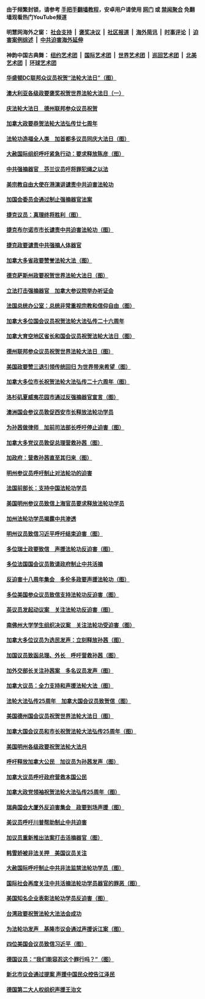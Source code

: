 #### 由于频繁封锁，请参考 [手把手翻墙教程](https://github.com/gfw-breaker/guides/wiki/)，安卓用户请使用 [网门](https://github.com/gfw-breaker/bn-android/blob/master/ogate.md?t=05261539) 或 [禁闻聚合](https://github.com/gfw-breaker/bn-android) 免翻墙观看热门YouTube频道 

#### 明慧网海外之窗：&nbsp;[社会支持](140.md?t=05261539) &nbsp;|&nbsp; [褒奖决议](282.md?t=05261539) &nbsp;|&nbsp; [社区报道](91.md?t=05261539) &nbsp;|&nbsp; [海外简讯](245.md?t=05261539) &nbsp;|&nbsp; [时事评论](251.md?t=05261539) &nbsp;|&nbsp; [迫害案例综述](328.md?t=05261539) &nbsp;|&nbsp; [中共迫害海外延伸](236.md?t=05261539) 

#### 神韵中国古典舞：&nbsp;[纽约艺术团](nf4778.md?t=05261539) &nbsp;|&nbsp; [国际艺术团](nf4780.md?t=05261539) &nbsp;|&nbsp; [世界艺术团](nf5951.md?t=05261539) &nbsp;|&nbsp; [巡回艺术团](nf4779.md?t=05261539) &nbsp;|&nbsp; [北美艺术团](nf1148019.md?t=05261539) &nbsp;|&nbsp; [环球艺术团](nf1299941.md?t=05261539)  

#### [华盛顿DC联邦众议员祝贺“法轮大法日”（图）](../pages/140/387526.md?t=05261539) 

#### [澳大利亚各级政要褒奖祝贺世界法轮大法日（一）](../pages/140/387373.md?t=05261539) 

#### [庆法轮大法日　德州联邦参众议员祝贺](../pages/140/387359.md?t=05261539) 

#### [加拿大政要恭贺法轮大法弘传廿七周年](../pages/140/387296.md?t=05261539) 

#### [法轮功造福全人类　加首都多议员同庆大法日（图）](../pages/140/386620.md?t=05261539) 

#### [大赦国际组织呼吁紧急行动：要求释放陈彦（图）](../pages/140/385842.md?t=05261539) 

#### [中共强摘器官　芬兰议员吁将罪犯绳之以法](../pages/140/384647.md?t=05261539) 

#### [美宗教自由大使在港演讲谴责中共迫害法轮功](../pages/140/383666.md?t=05261539) 

#### [加国会委员会通过制止强摘器官法案](../pages/140/383384.md?t=05261539) 

#### [捷克议员：真理终将胜利（图）](../pages/140/375164.md?t=05261539) 

#### [捷克布尔诺市市长谴责中共迫害法轮功（图）](../pages/140/372488.md?t=05261539) 

#### [捷克政要谴责中共强摘人体器官](../pages/140/372064.md?t=05261539) 

#### [加拿大多省政要赞誉法轮大法（图）](../pages/140/368182.md?t=05261539) 

#### [德克萨斯州政要祝贺世界法轮大法日（图）](../pages/140/368168.md?t=05261539) 

#### [立法打击强摘器官　加拿大参议院举办听证会](../pages/140/368073.md?t=05261539) 

#### [法国总统办公室：总统非常重视宗教和信仰自由（图）](../pages/140/366732.md?t=05261539) 

#### [加拿大多位国会议员祝贺法轮大法弘传二十六周年](../pages/140/366197.md?t=05261539) 

#### [加拿大育空地区省长和国会议员祝贺法轮大法日（图）](../pages/140/366153.md?t=05261539) 

#### [德州联邦参众议员祝贺世界法轮大法日（图）](../pages/140/366155.md?t=05261539) 

#### [美国政要赞三退引领传统回归  为世界带来希望（图）](../pages/140/366061.md?t=05261539) 

#### [加拿大多位市长祝贺法轮大法弘传二十六周年（图）](../pages/140/365662.md?t=05261539) 

#### [洛杉矶夏威夷花园市通过反强摘器官宣言（图）](../pages/140/363015.md?t=05261539) 

#### [澳洲国会参议员敦促西安市长释放法轮功学员](../pages/140/359317.md?t=05261539) 

#### [为孙茜做律师　加前司法部长呼吁停止迫害（图）](../pages/140/357409.md?t=05261539) 

#### [加拿大多党议员敦促总理营救孙茜（图）](../pages/140/356609.md?t=05261539) 

#### [加政府：营救孙茜直至其归来（图）](../pages/140/356085.md?t=05261539) 

#### [明州参议员呼吁制止对法轮功的迫害](../pages/140/355782.md?t=05261539) 

#### [法国前部长：支持中国法轮功学员](../pages/140/355533.md?t=05261539) 

#### [美国明州参议员致信上海官员要求释放法轮功学员](../pages/140/353946.md?t=05261539) 

#### [加州法轮功学员揭露中共渗透](../pages/140/353810.md?t=05261539) 

#### [明州议员致信习近平呼吁结束迫害（图）](../pages/140/352022.md?t=05261539) 

#### [多位瑞士政要致信　声援法轮功反迫害（图）](../pages/140/351582.md?t=05261539) 

#### [多位法国国会议员敦请政府制止中共活摘](../pages/140/351586.md?t=05261539) 

#### [反迫害十八周年集会　多伦多政要声援法轮功（图）](../pages/140/351530.md?t=05261539) 

#### [多位美国参众议员致信支持法轮功反迫害（图）](../pages/140/351535.md?t=05261539) 

#### [英议员发起动议案　关注法轮功反迫害（图）](../pages/140/351176.md?t=05261539) 

#### [南佛州大学学生组织决议案　关注法轮功受迫害（图）](../pages/140/350856.md?t=05261539) 

#### [加拿大多位议员为选民发声：立刻释放孙茜（图）](../pages/140/350197.md?t=05261539) 

#### [加国议员致函总理、外长　呼吁营救孙茜（图）](../pages/140/349940.md?t=05261539) 

#### [加外交部长关注孙茜案　多名议员发声（图）](../pages/140/348619.md?t=05261539) 

#### [加拿大议员：全力支持和声援法轮大法（图）](../pages/140/348617.md?t=05261539) 

#### [法轮大法弘传25周年　加拿大国会议员致贺信（图）](../pages/140/348526.md?t=05261539) 

#### [美国德州国会议员祝贺世界法轮大法日（图）](../pages/140/348211.md?t=05261539) 

#### [加拿大国会议员和市长祝贺法轮大法弘传25周年（图）](../pages/140/347896.md?t=05261539) 

#### [美国明州各级政要祝贺法轮大法月](../pages/140/347662.md?t=05261539) 

#### [呼吁释放加拿大公民　加议员为孙茜发声（图）](../pages/140/347645.md?t=05261539) 

#### [加拿大议员呼吁政府营救本国公民](../pages/140/346803.md?t=05261539) 

#### [加拿大政党领袖祝贺法轮大法弘传25周年（图）](../pages/140/346798.md?t=05261539) 

#### [瑞典国会大厦外反迫害集会　政要到场声援（图）](../pages/140/346802.md?t=05261539) 

#### [美议员呼吁川普帮助制止中共迫害](../pages/140/345583.md?t=05261539) 

#### [加议员重新推出法案打击活摘器官（图）](../pages/140/345324.md?t=05261539) 

#### [韩雪娇被非法关押　美国议员关注](../pages/140/344391.md?t=05261539) 

#### [大赦国际呼吁制止中共非法监禁法轮功学员（图）](../pages/140/343541.md?t=05261539) 

#### [国际社会再度关注中共活摘法轮功学员器官的罪恶（图）](../pages/140/343083.md?t=05261539) 

#### [美国知名企业表彰法轮功学员反迫害（图）](../pages/140/339658.md?t=05261539) 

#### [台湾政要祝贺法轮大法法会成功](../pages/140/338527.md?t=05261539) 

#### [为法轮功发声　基隆市议会通过声援诉江案（图）](../pages/140/338465.md?t=05261539) 

#### [四位美国会议员致信习近平（图）](../pages/140/337263.md?t=05261539) 

#### [德国议员：“我们能容忍这个罪行吗？”（图）](../pages/140/337008.md?t=05261539) 

#### [新北市议会通过提案 声援中国民众控告江泽民](../pages/140/336623.md?t=05261539) 

#### [德国第二大人权组织声援王治文](../pages/140/333590.md?t=05261539) 


